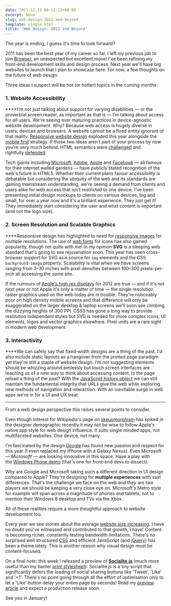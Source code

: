 ```yaml
---
date: 2011-12-15 00:11:13+00:00
excerpt: None
slug: web-design-2012-and-beyond
template: single.html
title: 'Web Design: 2012 and Beyond'
---
```


The year is ending, I guess it's time to look forward?

2011 has been the best year of my career so far. I left my previous job to join [Browser](http://www.browsercreative.com/), an unexpected but excellent move! I've been refining my front-end development skills and design process. Next year we'll have big websites to launch that I plan to showcase here. For now, a few thoughts on the future of web design.

Three ideas I suspect will be hot (or hotter) topics in the coming months:


### 1. Website Accessibility


****I'm not just talking about support for varying disabilities — or the proverbial screen reader, as important as that is — I'm talking about access for _all_ users. We're seeing ever maturing practices in device-agnostic website development. Why? Because web access is hugely diverse in users, devices and browsers. A website cannot be a fixed entity ignorant of that reality. [Responsive website design](http://www.alistapart.com/articles/responsive-web-design/) exploded this year alongside the [mobile first](http://www.lukew.com/ff/entry.asp?933) strategy. If those two ideas aren't part of your process by now you're very much behind. HTML semantics were [challenged](http://coding.smashingmagazine.com/2011/11/11/our-pointless-pursuit-of-semantic-value/) and rightfully [defended](http://coding.smashingmagazine.com/2011/11/12/pursuing-semantic-value/).

Tech giants including [Microsoft](http://msdn.microsoft.com/en-us/library/windows/apps/br211386.aspx), [Adobe](http://labs.adobe.com/technologies/edge/), [Apple](http://www.apple.com/html5/) and [Facebook](https://developers.facebook.com/html5/) — all famous for their internet walled gardens — have publicly stated recognition of the web's future in HTML5. Whether their current plans favour accessibility is debatable but considering the ubiquity of the web and its standards are gaining mainstream understanding, we're seeing a demand from clients and users alike for web access that isn't restricted to one device. I've been presenting initial design mockups to clients on various devices, big and small, for over a year now and it's a brilliant experience. They just get it! They immediately start considering the user and what content is important (and not the logo size).


### 2. Screen Resolution and Scalable Graphics


****Responsive design has highlighted to need for [responsive images](http://www.cloudfour.com/responsive-imgs-part-3-future-of-the-img-tag/) for multiple resolutions. The use of [web fonts](http://24ways.org/2011/displaying-icons-with-fonts-and-data-attributes) for icons has also gained popularity, though not quite with me! In my opinion **SVG** is a sleeping web standard that's going to see rejuvenation soon. This year has seen cross-browser support for SVG as a source for `img` elements and the CSS `background-image` property. Scalability is vital when we have screens ranging from 3–30 inches with pixel densities between 100–300 pixels-per-inch all accessing the same site.

If the rumours of [Apple's high res displays](http://www.macrumors.com/2011/12/14/apple-to-launch-2880x1800-resolution-retina-display-macbook-pro-in-q2-2012/) for 2012 are true — and if it's not next year or not Apple it's only a matter of time — the single resolution raster graphics used on the web today are in trouble. They're noticeably poor on high density mobile screens and that difference will only be exaggerated on the larger desktop & laptop screens we'll soon see climbing the dizzying heights of 300 PPI. CSS3 has gone a long way to provide resolution independent styles but SVG is needed for more complex icons, UI elements, logos and vector graphics elsewhere. Pixel units are a rare sight in modern web development.


### 3. Interactivity


****We can safely say that fixed-width designs are a thing of the past. I'd also include static layouts as a hangover from the printed page paradigm yet they're still a staple of website design. I'm not suggesting elements should be whizzing around aimlessly but touch screen interfaces are teaching us of a new way to think about accessing content. Is the page reload a thing of the past? With the [JavaScript history object](https://developer.mozilla.org/en/DOM/Manipulating_the_browser_history) we can still maintain the fundamental integrity that URLs give the web while exploring new methods of navigation and interaction. With an inevitable surge in web apps we're in for a UI and UX treat.


* * *


From a web design perspective this raises several points to consider.

Even though interest for Wikipedia's page on [skeuomorphism](http://en.wikipedia.org/wiki/Skeuomorphism) has spiked in the designer demographic recently it may not be wise to follow Apple's native app style for web design influence. It suits single minded apps, not multifaceted websites. One device, not many.

I'm fascinated by the design [Google](http://googleblog.blogspot.com/2011/11/next-stage-in-our-redesign.html) has found new passion and respect for this year (I even replaced my iPhone with a Galaxy Nexus). Even Microsoft — _Microsoft!_ — are looking innovative in this space. Have a play with the [Windows Phone demo](http://m.microsoft.com/windowsphone/en-us/demo/index.html) (that's one for front-end devs to dissect).

Why are Google and Microsoft taking such a different direction in UI design compared to Apple? They're designing for **multiple experiences** with vast differences. That's the challenge we face on the web and they are two players we should be keeping a very close eye on. Microsoft's Metro style for example will span across a magnitude of phones and tablets, not to mention their Windows 8 desktop and TVs via the Xbox.

All of these realities require a more thoughtful approach to website development too.

Every year we see stories about the average [website size increasing](http://royal.pingdom.com/2011/11/21/web-pages-getting-bloated-here-is-why/). I have no doubt you've witnessed and contributed to that growth, I have! Content is becoming richer, constantly testing bandwidth limitations. There's no surprised well structured [CSS](http://www.netmagazine.com/news/best-css-practices-are-killing-us-111641) and efficient JavaScript (and [jQuery](http://24ways.org/2011/your-jquery-now-with-less-suck)) has been a theme lately. This is another reason why visual design must be content-focused.

On a final note: this week I released a preview of **[Socialite.js](http://socialitejs.com)** (much more useful than my banter [print stylesheet](http://printstylesheet.com/)). Socialite.js is a tiny script that significantly defers the loading of social sharing buttons like 'Tweet', 'Like' and '+1'. There's no point going through all the effort of optimisation only to let a 'Like' button delay your entire page by seconds! Read my [preview article](http://dbushell.com/2011/12/08/socialite-js-preview/) and expect a production release soon.

See you in January!
